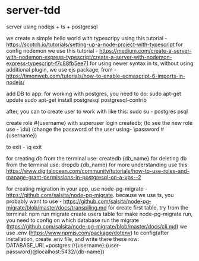 # server-tdd

server using nodejs + ts + postgresql

we create a simple hello world with typescripy using this tutorial - https://scotch.io/tutorials/setting-up-a-node-project-with-typescript
for config nodemon we use this tutorial - https://medium.com/create-a-server-with-nodemon-express-typescript/create-a-server-with-nodemon-express-typescript-f7c88fb5ee71
for using newer syntax in ts, without using additional plugin, we use ejs package, from - https://timonweb.com/tutorials/how-to-enable-ecmascript-6-imports-in-nodejs/

add DB to app:
for working with postgres, you need to do:
sudo apt-get update
sudo apt-get install postgresql postgresql-contrib

after, you can to create user to work with like this:
sudo su - postgres
psql

create role #{username} with superuser login createdb;
(to see the new role use - \du)
(change the password of the user using- \password #{username})

to exit -
\q
exit

for creating db from the terminal use: createdb {db_name}
for deleting db from the terminal use: dropdb {db_name}
for more understanding use this: https://www.digitalocean.com/community/tutorials/how-to-use-roles-and-manage-grant-permissions-in-postgresql-on-a-vps--2

for creating migration in your app, use node-pg-migrate - https://github.com/salsita/node-pg-migrate.
because we use ts, you probably want to use - https://github.com/salsita/node-pg-migrate/blob/master/docs/transpiling.md
for create first table, try from the terminal: npm run migrate create users table
for make node-pg-migrate run, you need to config on which database run the migrate (https://github.com/salsita/node-pg-migrate/blob/master/docs/cli.md)
we use .env (https://www.npmjs.com/package/dotenv) to config(after installation, create .env file, and write there these row:
DATABASE_URL=postgres://{username}:{user-password}@localhost:5432/{db-name})

